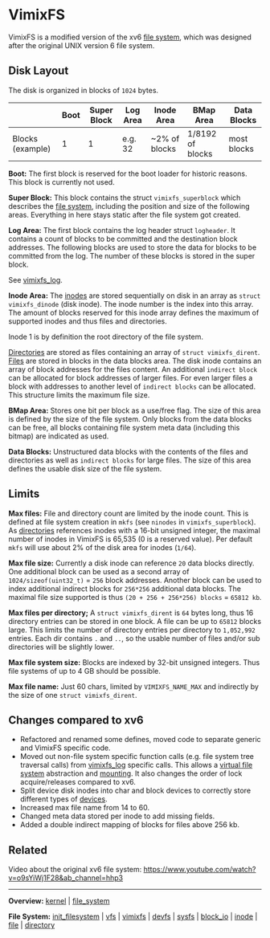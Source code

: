 # VimixFS

VimixFS is a modified version of the xv6 [file system](file_system.md), which was designed after the original UNIX version 6 file system. 


## Disk Layout

The disk is organized in blocks of `1024` bytes.

|                  | Boot | Super Block | Log Area | Inode Area    | BMap Area        | Data Blocks |
| ---------------- | ---- | ----------- | -------- | ------------- | ---------------- | ----------- |
| Blocks (example) | 1    | 1           | e.g. 32  | ~2% of blocks | 1/8192 of blocks | most blocks |


**Boot:**
The first block is reserved for the boot loader for historic reasons. This block is currently not used.

**Super Block:**
This block contains the struct `vimixfs_superblock` which describes the [file system](file_system.md), including the position and size of the following areas. Everything in here stays static after the file system got created.

**Log Area:**
The first block contains the log header struct `logheader`. It contains a count of blocks to be committed and the destination block addresses. The following blocks are used to store the data for blocks to be committed from the log. The number of these blocks is stored in the super block. 

See [vimixfs_log](vimixfs_log.md).

**Inode Area:**
The [inodes](inode.md) are stored sequentially on disk in an array as `struct vimixfs_dinode` (disk inode). The inode number is the index into this array. The amount of blocks reserved for this inode array defines the maximum of supported inodes and thus files and directories. 

Inode 1 is by definition the root directory of the file system.

[Directories](directory.md) are stored as files containing an array of `struct vimixfs_dirent`.
[Files](file.md) are stored in blocks in the data blocks area. The disk inode contains an array of block addresses for the files content. An additional `indirect block` can be allocated for block addresses of larger files. For even larger files a block with addresses to another level of `indirect blocks` can be allocated. This structure limits the maximum file size.

**BMap Area:**
Stores one bit per block as a use/free flag. The size of this area is defined by the size of the file system. Only blocks from the data blocks can be free, all blocks containing file system meta data (including this bitmap) are indicated as used.

**Data Blocks:**
Unstructured data blocks with the contents of the files and directories as well as `indirect blocks` for large files. The size of this area defines the usable disk size of the file system.


## Limits

**Max files:**
File and directory count are limited by the inode count. This is defined at file system creation in `mkfs` (see `ninodes` in `vimixfs_superblock`). As [directories](directory.md) references inodes with a 16-bit unsigned integer, the maximal number of inodes in VimixFS is 65,535 (0 is a reserved value). Per default `mkfs` will use about 2% of the disk area for inodes (`1/64`).

**Max file size:**
Currently a disk inode can reference `20` data blocks directly. One additional block can be used as a second array of `1024/sizeof(uint32_t)` = `256` block addresses. Another block can be used to index additional indirect blocks for `256*256` additional data blocks.
The maximal file size supported is thus `(20 + 256 + 256*256) blocks` = `65812 kb`.

**Max files per directory;**
A `struct vimixfs_dirent` is `64` bytes long, thus 16 directory entries can be stored in one block. A file can be up to `65812` blocks large. This limits the number of directory entries per directory to `1,052,992` entries. Each dir contains `.` and `..`, so the usable number of files and/or sub directories will be slightly lower.

**Max file system size:**
Blocks are indexed by 32-bit unsigned integers. Thus file systems of up to 4 GB should be possible. 

**Max file name:**
Just 60 chars, limited by `VIMIXFS_NAME_MAX` and indirectly by the size of one `struct vimixfs_dirent`.


## Changes compared to xv6

- Refactored and renamed some defines, moved code to separate generic and VimixFS specific code.
- Moved out non-file system specific function calls (e.g. file system tree traversal calls) from [vimixfs_log](vimixfs_log.md) specific calls. This allows a [virtual file system](../vfs.md) abstraction and [mounting](../../syscalls/mount.md). It also changes the order of lock acquire/releases compared to xv6.
- Split device disk inodes into char and block devices to correctly store different types of [devices](../../devices/devices.md).
- Increased max file name from 14 to 60.
- Changed meta data stored per inode to add missing fields.
- Added a double indirect mapping of blocks for files above 256 kb.


## Related

Video about the original xv6 file system: https://www.youtube.com/watch?v=o9sYiWj1F28&ab_channel=hhp3

---
**Overview:** [kernel](kernel.md) | [file_system](file_system.md)

**File System:** [init_filesystem](init_filesystem.md) | [vfs](vfs.md) | [vimixfs](vimixfs.md) | [devfs](devfs.md) | [sysfs](sysfs.md) | [block_io](block_io.md) | [inode](inode.md) | [file](file.md) | [directory](directory.md)
